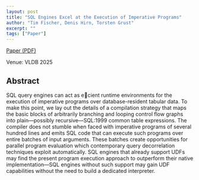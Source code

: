 ```yaml
---
layout: post
title: "SQL Engines Excel at the Execution of Imperative Programs"
author: "Tim Fischer, Denis Hirn, Torsten Grust"
excerpt: ""
tags: ["Paper"]
---
```


[Paper (PDF)](https://www.vldb.org/pvldb/vol17/p4696-fischer.pdf)

Venue: VLDB 2025

## Abstract

SQL query engines can act as e￿cient runtime environments for the execution of imperative programs over database-resident tabular data. To make this point, we lay out the details of a compilation strategy that maps the basic blocks of arbitrarily branching and looping control flow graphs into plain—possibly recursive—SQL:1999 common table expressions. The compiler does not stumble when faced with imperative programs of several hundred lines and emits SQL code that can execute such programs over entire batches of input arguments. These batches create opportunities for parallel program evaluation which contemporary query decorrelation techniques exploit automatically. SQL engines that already support UDFs may find the present program execution approach to outperform their native implementation—SQL engines without such support may gain UDF capabilities without the need to build a dedicated interpreter.
